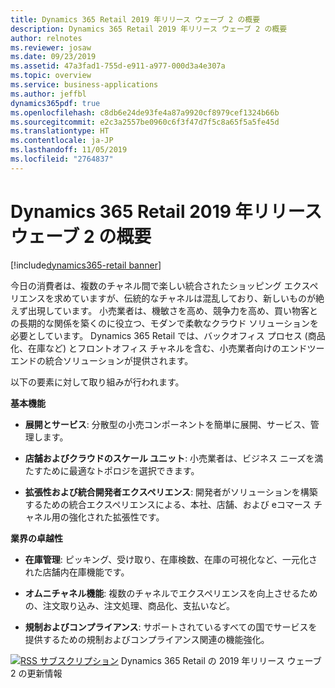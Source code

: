 ```yaml
---
title: Dynamics 365 Retail 2019 年リリース ウェーブ 2 の概要
description: Dynamics 365 Retail 2019 年リリース ウェーブ 2 の概要
author: relnotes
ms.reviewer: josaw
ms.date: 09/23/2019
ms.assetid: 47a3fad1-755d-e911-a977-000d3a4e307a
ms.topic: overview
ms.service: business-applications
ms.author: jeffbl
dynamics365pdf: true
ms.openlocfilehash: c8db6e24de93fe4a87a9920cf8979cef1324b66b
ms.sourcegitcommit: e2c3a2557be0960c6f3f47d7f5c8a65f5a5fe45d
ms.translationtype: HT
ms.contentlocale: ja-JP
ms.lasthandoff: 11/05/2019
ms.locfileid: "2764837"
---
```

# <a name="overview-of-dynamics-365-retail-2019-release-wave-2"></a>Dynamics 365 Retail 2019 年リリース ウェーブ 2 の概要
[!include[dynamics365-retail banner](../includes/dynamics365-retail.md)]

<!--overview start-->
今日の消費者は、複数のチャネル間で楽しい統合されたショッピング エクスペリエンスを求めていますが、伝統的なチャネルは混乱しており、新しいものが絶えず出現しています。 小売業者は、機敏さを高め、競争力を高め、買い物客との長期的な関係を築くのに役立つ、モダンで柔軟なクラウド ソリューションを必要としています。 Dynamics 365 Retail では、バックオフィス プロセス (商品化、在庫など) とフロントオフィス チャネルを含む、小売業者向けのエンドツーエンドの統合ソリューションが提供されます。

以下の要素に対して取り組みが行われます。 

**基本機能**

- **展開とサービス**: 分散型の小売コンポーネントを簡単に展開、サービス、管理します。

- **店舗およびクラウドのスケール ユニット**: 小売業者は、ビジネス ニーズを満たすために最適なトポロジを選択できます。

- **拡張性および統合開発者エクスペリエンス**: 開発者がソリューションを構築するための統合エクスペリエンスによる、本社、店舗、および eコマース チャネル用の強化された拡張性です。

**業界の卓越性**

- **在庫管理**: ピッキング、受け取り、在庫検数、在庫の可視化など、一元化された店舗内在庫機能です。

- **オムニチャネル機能**: 複数のチャネルでエクスペリエンスを向上させるための、注文取り込み、注文処理、商品化、支払いなど。

- **規制およびコンプライアンス**: サポートされているすべての国でサービスを提供するための規制およびコンプライアンス関連の機能強化。

[![RSS サブスクリプション](/dynamics365-release-plan/media/feed-icon.png "RSS サブスクリプション")](https://docs.microsoft.com/api/search/rss?locale=en-us&$filter=scopes%2Fany(t%3A%20t%20eq%20%27\dynamics365-retail-192%27)) Dynamics 365 Retail の 2019 年リリース ウェーブ 2 の更新情報
<!--overview end-->